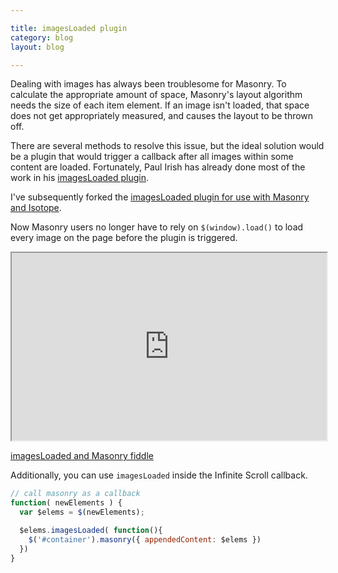 ```yaml
---

title: imagesLoaded plugin
category: blog
layout: blog

---
```


Dealing with images has always been troublesome for Masonry. To calculate the appropriate amount of space, Masonry's layout algorithm needs the size of each item element. If an image isn't loaded, that space does not get appropriately measured, and causes the layout to be thrown off.

There are several methods to resolve this issue, but the ideal solution would be a plugin that would trigger a callback after all images within some content are loaded. Fortunately, Paul Irish has already done most of the work in his [imagesLoaded plugin](https://gist.github.com/268257).

I've subsequently forked the [imagesLoaded plugin for use with Masonry and Isotope](https://gist.github.com/797120).

<script src="https://gist.github.com/797120.js?file=jquery.imagesloaded.js"> </script>

Now Masonry users no longer have to rely on `$(window).load()` to load every image on the page before the plugin is triggered.

<iframe style="width: 100%; height: 300px" src="http://jsfiddle.net/desandro/RXDL4/embedded/js,result,html,css"> </iframe>

[imagesLoaded and Masonry fiddle](http://jsfiddle.net/desandro/RXDL4/)

Additionally, you can use `imagesLoaded` inside the Infinite Scroll callback.

``` javascript
// call masonry as a callback
function( newElements ) {
  var $elems = $(newElements);

  $elems.imagesLoaded( function(){
    $('#container').masonry({ appendedContent: $elems })
  })
}
```